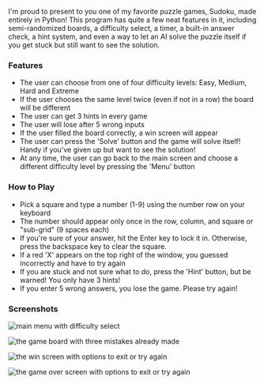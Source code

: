 I'm proud to present to you one of my favorite puzzle games, Sudoku, made entirely in Python! This program has quite a few neat features in it, including semi-randomized boards, a difficulty select, a timer, a built-in answer check, a hint system, and even a way to let an AI solve the puzzle itself if you get stuck but still want to see the solution.

### Features ###
* The user can choose from one of four difficulty levels: Easy, Medium, Hard and Extreme
* If the user chooses the same level twice (even if not in a row) the board will be different
* The user can get 3 hints in every game
* The user will lose after 5 wrong inputs
* If the user filled the board correctly, a win screen will appear
* The user can press the 'Solve' button and the game will solve itself! Handy if you've given up but want to see the solution!
* At any time, the user can go back to the main screen and choose a different difficulty level by pressing the 'Menu' button

### How to Play ###
* Pick a square and type a number (1-9) using the number row on your keyboard
* The number should appear only once in the row, column, and square or "sub-grid" (9 spaces each)
* If you're sure of your answer, hit the Enter key to lock it in. Otherwise, press the backspace key to clear the square.
* If a red 'X' appears on the top right of the window, you guessed incorrectly and have to try again
* If you are stuck and not sure what to do, press the 'Hint' button, but be warned! You only have 3 hints!
* If you enter 5 wrong answers, you lose the game. Please try again!

### Screenshots ###

![main menu with difficulty select](https://i.imgur.com/fkAx6wJ.png)

![the game board with three mistakes already made](https://i.imgur.com/PEEeohv.png)

![the win screen with options to exit or try again](https://i.imgur.com/FpPoNuF.png)

![the game over screen with options to exit or try again](https://i.imgur.com/qZnRQQD.png)
